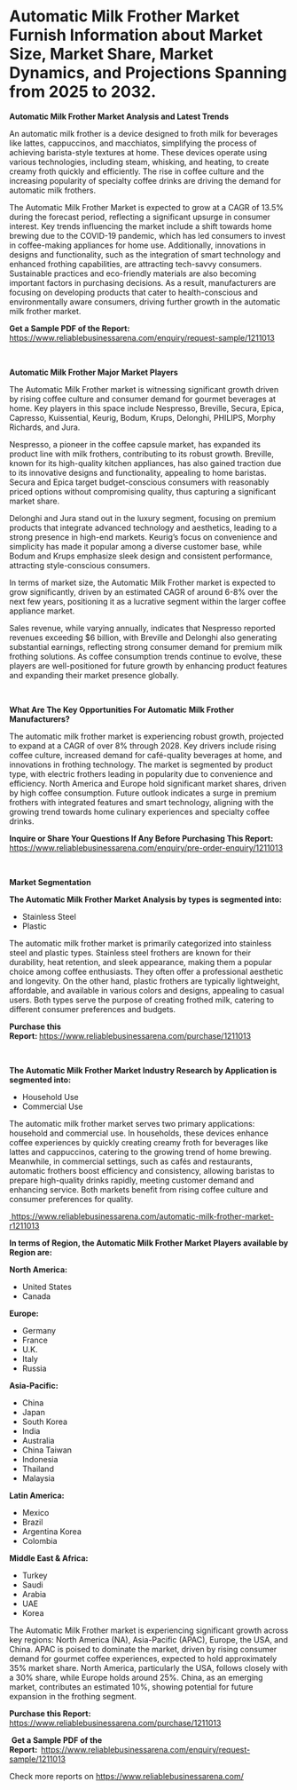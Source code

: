 <p><h1>Automatic Milk Frother Market Furnish Information about Market Size, Market Share, Market Dynamics, and Projections Spanning from 2025 to 2032.</h1></p><p><strong>Automatic Milk Frother Market Analysis and Latest Trends</strong></p>
<p><p>An automatic milk frother is a device designed to froth milk for beverages like lattes, cappuccinos, and macchiatos, simplifying the process of achieving barista-style textures at home. These devices operate using various technologies, including steam, whisking, and heating, to create creamy froth quickly and efficiently. The rise in coffee culture and the increasing popularity of specialty coffee drinks are driving the demand for automatic milk frothers.</p><p>The Automatic Milk Frother Market is expected to grow at a CAGR of 13.5% during the forecast period, reflecting a significant upsurge in consumer interest. Key trends influencing the market include a shift towards home brewing due to the COVID-19 pandemic, which has led consumers to invest in coffee-making appliances for home use. Additionally, innovations in designs and functionality, such as the integration of smart technology and enhanced frothing capabilities, are attracting tech-savvy consumers. Sustainable practices and eco-friendly materials are also becoming important factors in purchasing decisions. As a result, manufacturers are focusing on developing products that cater to health-conscious and environmentally aware consumers, driving further growth in the automatic milk frother market.</p></p>
<p><strong>Get a Sample PDF of the Report:&nbsp;</strong> <a href="https://www.reliablebusinessarena.com/enquiry/request-sample/1211013?utm_campaign=2939&utm_medium=2&utm_source=Github&utm_content=ia&utm_term=24032025&utm_id=automatic-milk-frother">https://www.reliablebusinessarena.com/enquiry/request-sample/1211013</a></p>
<p>&nbsp;</p>
<p><strong>Automatic Milk Frother Major Market Players</strong></p>
<p><p>The Automatic Milk Frother market is witnessing significant growth driven by rising coffee culture and consumer demand for gourmet beverages at home. Key players in this space include Nespresso, Breville, Secura, Epica, Capresso, Kuissential, Keurig, Bodum, Krups, Delonghi, PHILIPS, Morphy Richards, and Jura. </p><p>Nespresso, a pioneer in the coffee capsule market, has expanded its product line with milk frothers, contributing to its robust growth. Breville, known for its high-quality kitchen appliances, has also gained traction due to its innovative designs and functionality, appealing to home baristas. Secura and Epica target budget-conscious consumers with reasonably priced options without compromising quality, thus capturing a significant market share.</p><p>Delonghi and Jura stand out in the luxury segment, focusing on premium products that integrate advanced technology and aesthetics, leading to a strong presence in high-end markets. Keurig’s focus on convenience and simplicity has made it popular among a diverse customer base, while Bodum and Krups emphasize sleek design and consistent performance, attracting style-conscious consumers.</p><p>In terms of market size, the Automatic Milk Frother market is expected to grow significantly, driven by an estimated CAGR of around 6-8% over the next few years, positioning it as a lucrative segment within the larger coffee appliance market. </p><p>Sales revenue, while varying annually, indicates that Nespresso reported revenues exceeding $6 billion, with Breville and Delonghi also generating substantial earnings, reflecting strong consumer demand for premium milk frothing solutions. As coffee consumption trends continue to evolve, these players are well-positioned for future growth by enhancing product features and expanding their market presence globally.</p></p>
<p>&nbsp;</p>
<p><strong>What Are The Key Opportunities For Automatic Milk Frother Manufacturers?</strong></p>
<p><p>The automatic milk frother market is experiencing robust growth, projected to expand at a CAGR of over 8% through 2028. Key drivers include rising coffee culture, increased demand for café-quality beverages at home, and innovations in frothing technology. The market is segmented by product type, with electric frothers leading in popularity due to convenience and efficiency. North America and Europe hold significant market shares, driven by high coffee consumption. Future outlook indicates a surge in premium frothers with integrated features and smart technology, aligning with the growing trend towards home culinary experiences and specialty coffee drinks.</p></p>
<p><strong>Inquire or Share Your Questions If Any Before Purchasing This Report:</strong> <a href="https://www.reliablebusinessarena.com/enquiry/pre-order-enquiry/1211013?utm_campaign=2939&utm_medium=2&utm_source=Github&utm_content=ia&utm_term=24032025&utm_id=automatic-milk-frother">https://www.reliablebusinessarena.com/enquiry/pre-order-enquiry/1211013</a></p>
<p>&nbsp;</p>
<p><strong>Market Segmentation</strong></p>
<p><strong>The Automatic Milk Frother Market Analysis by types is segmented into:</strong></p>
<p><ul><li>Stainless Steel</li><li>Plastic</li></ul></p>
<p><p>The automatic milk frother market is primarily categorized into stainless steel and plastic types. Stainless steel frothers are known for their durability, heat retention, and sleek appearance, making them a popular choice among coffee enthusiasts. They often offer a professional aesthetic and longevity. On the other hand, plastic frothers are typically lightweight, affordable, and available in various colors and designs, appealing to casual users. Both types serve the purpose of creating frothed milk, catering to different consumer preferences and budgets.</p></p>
<p><strong>Purchase this Report:&nbsp;</strong><a href="https://www.reliablebusinessarena.com/purchase/1211013?utm_campaign=2939&utm_medium=2&utm_source=Github&utm_content=ia&utm_term=24032025&utm_id=automatic-milk-frother">https://www.reliablebusinessarena.com/purchase/1211013</a></p>
<p>&nbsp;</p>
<p><strong>The Automatic Milk Frother Market Industry Research by Application is segmented into:</strong></p>
<p><ul><li>Household Use</li><li>Commercial Use</li></ul></p>
<p><p>The automatic milk frother market serves two primary applications: household and commercial use. In households, these devices enhance coffee experiences by quickly creating creamy froth for beverages like lattes and cappuccinos, catering to the growing trend of home brewing. Meanwhile, in commercial settings, such as cafés and restaurants, automatic frothers boost efficiency and consistency, allowing baristas to prepare high-quality drinks rapidly, meeting customer demand and enhancing service. Both markets benefit from rising coffee culture and consumer preferences for quality.</p></p>
<p><a href="https://www.reliablebusinessarena.com/automatic-milk-frother-market-r1211013?utm_campaign=2939&utm_medium=2&utm_source=Github&utm_content=ia&utm_term=24032025&utm_id=automatic-milk-frother">&nbsp;https://www.reliablebusinessarena.com/automatic-milk-frother-market-r1211013</a></p>
<p><strong>In terms of Region, the Automatic Milk Frother Market Players available by Region are:</strong></p>
<p>
    <p> <strong> North America: </strong>
        <ul>
            <li>United States</li>
            <li>Canada</li>
        </ul>
        </p> 
    <p> <strong> Europe: </strong>
        <ul>
            <li>Germany</li>
            <li>France</li>
            <li>U.K.</li>
            <li>Italy</li>
            <li>Russia</li>
        </ul>
        </p> 
    <p> <strong> Asia-Pacific: </strong>
        <ul>
            <li>China</li>
            <li>Japan</li>
            <li>South Korea</li>
            <li>India</li>
            <li>Australia</li>
            <li>China Taiwan</li>
            <li>Indonesia</li>
            <li>Thailand</li>
            <li>Malaysia</li>
        </ul>
        </p> 
    <p> <strong> Latin America: </strong>
        <ul>
            <li>Mexico</li>
            <li>Brazil</li>
            <li>Argentina Korea</li>
            <li>Colombia</li>
        </ul>
        </p> 
    <p> <strong> Middle East & Africa: </strong>
        <ul>
            <li>Turkey</li>
            <li>Saudi</li>
            <li>Arabia</li>
            <li>UAE</li>
            <li>Korea</li>
        </ul>
    </p>
    </p>
<p><p>The Automatic Milk Frother market is experiencing significant growth across key regions: North America (NA), Asia-Pacific (APAC), Europe, the USA, and China. APAC is poised to dominate the market, driven by rising consumer demand for gourmet coffee experiences, expected to hold approximately 35% market share. North America, particularly the USA, follows closely with a 30% share, while Europe holds around 25%. China, as an emerging market, contributes an estimated 10%, showing potential for future expansion in the frothing segment.</p></p>
<p><strong>Purchase this Report: </strong><a href="https://www.reliablebusinessarena.com/purchase/1211013?utm_campaign=2939&utm_medium=2&utm_source=Github&utm_content=ia&utm_term=24032025&utm_id=automatic-milk-frother">https://www.reliablebusinessarena.com/purchase/1211013</a></p>
<p>&nbsp;<strong>Get a Sample PDF of the Report:&nbsp;&nbsp;</strong><a href="https://www.reliablebusinessarena.com/enquiry/request-sample/1211013?utm_campaign=2939&utm_medium=2&utm_source=Github&utm_content=ia&utm_term=24032025&utm_id=automatic-milk-frother">https://www.reliablebusinessarena.com/enquiry/request-sample/1211013</a></p>
<p><strong></strong></p>
<p>Check more reports on <a href="https://www.reliablebusinessarena.com/?utm_campaign=2939&utm_medium=2&utm_source=Github&utm_content=ia&utm_term=24032025&utm_id=automatic-milk-frother">https://www.reliablebusinessarena.com/</a></p>